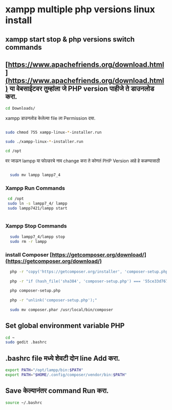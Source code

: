 # xampp multiple php versions linux install
## xampp start stop & php versions switch commands

## [https://www.apachefriends.org/download.html](https://www.apachefriends.org/download.html) या वेबसाईटवर तुम्हांला जे PHP version पाहीजे ते डाउनलोड करा. 

```bash
cd Downloads/  
```
xampp डाउनलोड केलेल्या file ला Permission दया. 

```bash

sudo chmod 755 xampp-linux-*-installer.run

sudo ./xampp-linux-*-installer.run

cd /opt 

```

वर जाऊन lampp या फोल्डरचे नाव change करा ते कोणतं PHP Version आहे हे कळण्यासाठी 
 
```bash

  sudo mv lampp lampp7_4

```
### Xampp Run Commands  

```bash
 cd /opt
 sudo ln -s lampp7_4/ lampp
 sudo lampp7421/lampp start
 
```
### Xampp Stop Commands  
```bash
  sudo lampp7_4/lampp stop
  sudo rm -r lampp
```
### install Composer [https://getcomposer.org/download/](https://getcomposer.org/download/) 
```bash
  php -r "copy('https://getcomposer.org/installer', 'composer-setup.php');"
  
  php -r "if (hash_file('sha384', 'composer-setup.php') === '55ce33d7678c5a611085589f1f3ddf8b3c52d662cd01d4ba75c0ee0459970c2200a51f492d557530c71c15d8dba01eae') { echo 'Installer verified'; } else { echo 'Installer corrupt'; unlink('composer-setup.php'); } echo PHP_EOL;"
  
  php composer-setup.php
 
  php -r "unlink('composer-setup.php');"
 
  sudo mv composer.phar /usr/local/bin/composer
```

## Set global environment variable PHP
```bash
cd ~
sudo gedit .bashrc
```

## .bashrc file मध्ये शेवटी दोन line Add करा.
 
``` bash
export PATH="/opt/lampp/bin:$PATH"
export PATH="$HOME/.config/composer/vendor/bin:$PATH"
```
##  Save केल्यानंतर command Run करा.
```bash 
source ~/.bashrc
```   
